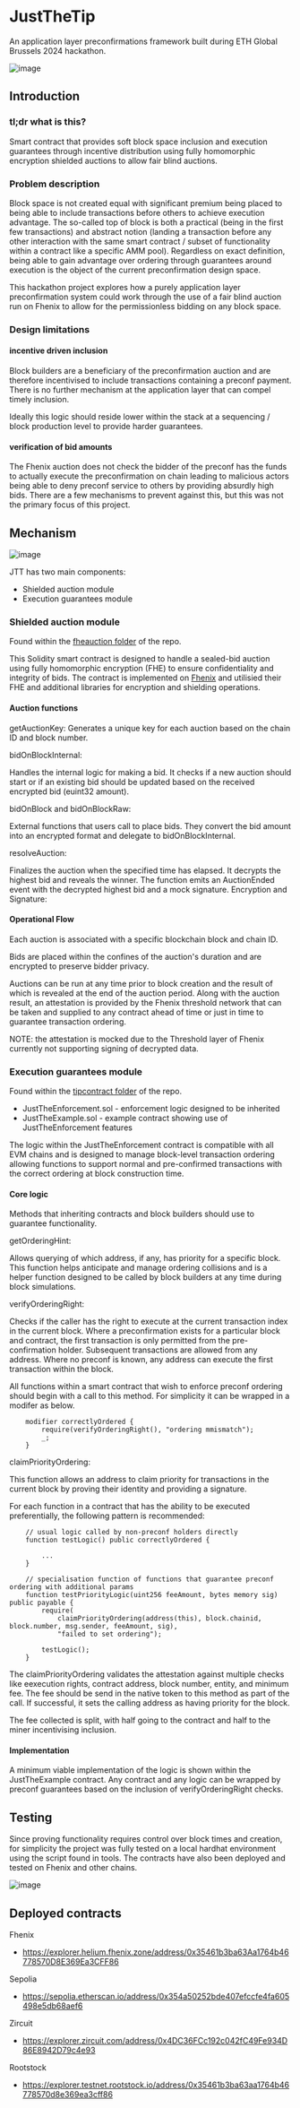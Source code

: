 # JustTheTip 

An application layer preconfirmations framework built during ETH Global Brussels 2024 hackathon.

![image](https://github.com/user-attachments/assets/6697d8ba-1cde-46ab-b249-851c577a656b)

## Introduction

### tl;dr what is this?

Smart contract that provides soft block space inclusion and execution guarantees through incentive distribution using fully homomorphic encryption shielded auctions to allow fair blind auctions.

### Problem description

Block space is not created equal with significant premium being placed to being able to include transactions before others to achieve execution advantage. The so-called top of block is both a practical (being in the first few transactions) and abstract notion (landing a transaction before any other interaction with the same smart contract / subset of functionality within a contract like a specific AMM pool). Regardless on exact definition, being able to gain advantage over ordering through guarantees around execution is the object of the current preconfirmation design space. 

This hackathon project explores how a purely application layer preconfirmation system could work through the use of a fair blind auction run on Fhenix to allow for the permissionless bidding on any block space.

### Design limitations

#### incentive driven inclusion

Block builders are a beneficiary of the preconfirmation auction and are therefore incentivised to include transactions containing a preconf payment. There is no further mechanism at the application layer that can compel timely inclusion.

Ideally this logic should reside lower within the stack at a sequencing / block production level to provide harder guarantees.

#### verification of bid amounts

The Fhenix auction does not check the bidder of the preconf has the funds to actually execute the preconfirmation on chain leading to malicious actors being able to deny preconf service to others by providing absurdly high bids. There are a few mechanisms to prevent against this, but this was not the primary focus of this project.

## Mechanism

![image](https://github.com/user-attachments/assets/4b6e7405-c03d-4997-aea4-46590eb531bf)

JTT has two main components:

* Shielded auction module
* Execution guarantees module

### Shielded auction module

Found within the [fheauction folder](https://github.com/konradstrachan/ethcc24/tree/main/fheauction) of the repo.

This Solidity smart contract is designed to handle a sealed-bid auction using fully homomorphic encryption (FHE) to ensure confidentiality and integrity of bids. The contract is implemented on [Fhenix](https://www.fhenix.io/) and utilisied their FHE and additional libraries for encryption and shielding operations.

#### Auction functions

getAuctionKey: Generates a unique key for each auction based on the chain ID and block number.

bidOnBlockInternal:

Handles the internal logic for making a bid. It checks if a new auction should start or if an existing bid should be updated based on the received encrypted bid (euint32 amount).

bidOnBlock and bidOnBlockRaw:

External functions that users call to place bids. They convert the bid amount into an encrypted format and delegate to bidOnBlockInternal.

resolveAuction:

Finalizes the auction when the specified time has elapsed. It decrypts the highest bid and reveals the winner. The function emits an AuctionEnded event with the decrypted highest bid and a mock signature.
Encryption and Signature:

#### Operational Flow

Each auction is associated with a specific blockchain block and chain ID.

Bids are placed within the confines of the auction's duration and are encrypted to preserve bidder privacy.

Auctions can be run at any time prior to block creation and the result of which is revealed at the end of the auction period. Along with the auction result, an attestation is provided by the Fhenix threshold network that can be taken and supplied to any contract ahead of time or just in time to guarantee transaction ordering.

NOTE: the attestation is mocked due to the Threshold layer of Fhenix currently not supporting signing of decrypted data.

### Execution guarantees module

Found within the [tipcontract folder](https://github.com/konradstrachan/ethcc24/tree/main/tipcontract) of the repo.

* JustTheEnforcement.sol - enforcement logic designed to be inherited
* JustTheExample.sol - example contract showing use of JustTheEnforcement features

The logic within the JustTheEnforcement contract is compatible with all EVM chains and is designed to manage block-level transaction ordering allowing functions to support normal and pre-confirmed transactions with the correct ordering at block construction time.

#### Core logic

Methods that inheriting contracts and block builders should use to guarantee functionality.

getOrderingHint: 

Allows querying of which address, if any, has priority for a specific block. This function helps anticipate and manage ordering collisions and is a helper function designed to be called by block builders at any time during block simulations.

verifyOrderingRight:

Checks if the caller has the right to execute at the current transaction index in the current block. Where a preconfirmation exists for a particular block and contract, the first transaction is only permitted from the pre-confirmation holder. Subsequent transactions are allowed from any address. Where no preconf is known, any address can execute the first transaction within the block.

All functions within a smart contract that wish to enforce preconf ordering should begin with a call to this method. For simplicity it can be wrapped in a modifer as below.

```
    modifier correctlyOrdered {
        require(verifyOrderingRight(), "ordering mmismatch");
        _;
    }
```

claimPriorityOrdering:

This function allows an address to claim priority for transactions in the current block by proving their identity and providing a signature.

For each function in a contract that has the ability to be executed preferentially, the following pattern is recommended:

```
    // usual logic called by non-preconf holders directly
    function testLogic() public correctlyOrdered {
        
        ...
    }

    // specialisation function of functions that guarantee preconf ordering with additional params
    function testPriorityLogic(uint256 feeAmount, bytes memory sig) public payable {
        require(
            claimPriorityOrdering(address(this), block.chainid, block.number, msg.sender, feeAmount, sig),
            "failed to set ordering");
        
        testLogic();
    }
```

The claimPriorityOrdering validates the attestation against multiple checks like eexecution rights, contract address, block number, entity, and minimum fee. The fee should be send in the native token to this method as part of the call. If successful, it sets the calling address as having priority for the block.

The fee collected is split, with half going to the contract and half to the miner incentivising inclusion.

#### Implementation

A minimum viable implementation of the logic is shown within the JustTheExample contract. Any contract and any logic can be wrapped by preconf guarantees based on the inclusion of verifyOrderingRight checks.

## Testing

Since proving functionality requires control over block times and creation, for simplicity the project was fully tested on a local hardhat environment using the script found in tools. The contracts have also been deployed and tested on Fhenix and other chains.

![image](https://github.com/user-attachments/assets/b66d12a1-7816-4a00-a8c5-02dd08178a09)

## Deployed contracts

Fhenix

* https://explorer.helium.fhenix.zone/address/0x35461b3ba63Aa1764b46778570D8E369Ea3CFF86

Sepolia

* https://sepolia.etherscan.io/address/0x354a50252bde407efccfe4fa605498e5db68aef6

Zircuit

* https://explorer.zircuit.com/address/0x4DC36FCc192c042fC49Fe934D86E8942D79c4e93

Rootstock

* https://explorer.testnet.rootstock.io/address/0x35461b3ba63aa1764b46778570d8e369ea3cff86
